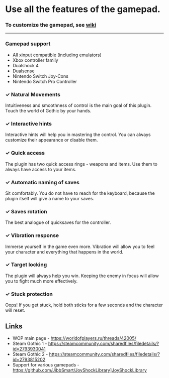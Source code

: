 # Use all the features of the gamepad.

### To customize the gamepad, see [wiki](https://github.com/Gratt-5r2/zGamePad/wiki)

***

### Gamepad support
- All xinput compatible (including emulators)
- Xbox controller family
- Dualshock 4
- Dualsense
- Nintendo Switch Joy-Cons
- Nintendo Switch Pro Controller

### ✓ Natural Movements
Intuitiveness and smoothness of control is the main goal of this plugin. Touch the world of Gothic by your hands.

### ✓ Interactive hints
Interactive hints will help you in mastering the control. You can always customize their appearance or disable them.

### ✓ Quick access
The plugin has two quick access rings - weapons and items. Use them to always have access to your items.

### ✓ Automatic naming of saves
Sit comfortably. You do not have to reach for the keyboard, because the plugin itself will give a name to your saves.

### ✓ Saves rotation
The best analogue of quicksaves for the controller.

### ✓ Vibration response
Immerse yourself in the game even more. Vibration will allow you to feel your character and everything that happens in the world.

### ✓ Target locking
The plugin will always help you win. Keeping the enemy in focus will allow you to fight much more effectively.

### ✓ Stuck protection
Oops! If you get stuck, hold both sticks for a few seconds and the character will reset.

## Links
- WOP main page - https://worldofplayers.ru/threads/42005/
- Steam Gothic 1 - https://steamcommunity.com/sharedfiles/filedetails/?id=2793930041
- Steam Gothic 2 - https://steamcommunity.com/sharedfiles/filedetails/?id=2793815202
- Support for various gamepads - https://github.com/JibbSmart/JoyShockLibrary]JoyShockLibrary
